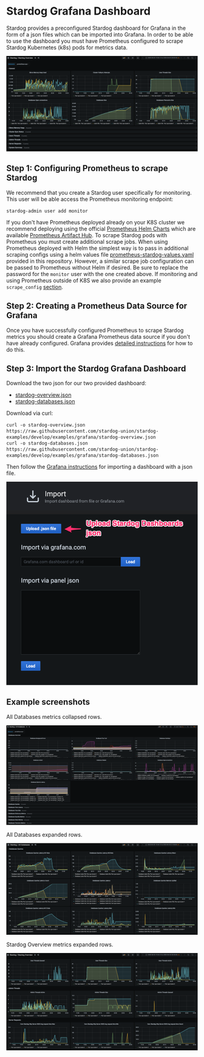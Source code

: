 Stardog Grafana Dashboard
=========================

Stardog provides a preconfigured Stardog dashboard for Grafana in the form of a json files which can
be imported into Grafana. In order to be able to use the dashboard you must have Prometheus
configured to scrape Stardog Kubernetes (k8s) pods for metrics data.

![Stardog Overview](img/Stardog_Overview_-_Grafana_1.png?raw=true "Stardog Overview")

Step 1: Configuring Prometheus to scrape Stardog
------------------------------------------------

We recommend that you create a Stardog user specifically for monitoring. This user will  be able
access the Prometheus monitoring endpoint:

    stardog-admin user add monitor

If you don't have Prometheus deployed already on your K8S cluster we recommend deploying using the official 
[Prometheus Helm Charts](https://github.com/prometheus-community/helm-charts) which are available 
[Prometheus Artifact Hub](https://artifacthub.io/packages/helm/prometheus-community/prometheus). 
To scrape Stardog pods with Prometheus you must create additional scrape jobs. When using
Prometheus deployed with Helm the simplest way is to pass in additional scraping configs using a
helm values file [prometheus-stardog-values.yaml](./prometheus-stardog-values.yaml) provided in this
repository. However, a similar scrape job configuration can be passed to Prometheus without Helm if
desired. Be sure to replace the password for the `monitor` user with the one created above. If monitoring 
and using Prometheus outside of K8S we also provide an example `scrape_config` 
[section](./prometheus-static-config.yaml).


Step 2: Creating a Prometheus Data Source for Grafana
-----------------------------------------------------

Once you have successfully configured Prometheus to scrape Stardog metrics you should create a
Grafana Prometheus data source if you don't have already configured. Grafana provides [detailed
instructions](https://grafana.com/docs/grafana/latest/features/datasources/prometheus/) for how to
do this.


Step 3: Import the Stardog Grafana Dashboard
--------------------------------------------

Download the two json for our two provided dashboard:

- [stardog-overview.json](https://raw.githubusercontent.com/stardog-union/stardog-examples/develop/examples/grafana/stardog-overview.json)
- [stardog-databases.json](https://raw.githubusercontent.com/stardog-union/stardog-examples/develop/examples/grafana/stardog-databases.json)

Download via curl:

    curl -o stardog-overview.json https://raw.githubusercontent.com/stardog-union/stardog-examples/develop/examples/grafana/stardog-overview.json
    curl -o stardog-databases.json https://raw.githubusercontent.com/stardog-union/stardog-examples/develop/examples/grafana/stardog-databases.json

Then follow the [Grafana instructions](https://grafana.com/docs/grafana/latest/reference/export_import/#importing-a-dashboard)
for importing a dashboard with a json file.

![import](./img/stardog-import-grafana.png)



Example screenshots
-------------------
All Databases metrics collapsed rows.

![All Databases](img/All_Databases_-_Grafana_1.png?raw=true "All Databases")

All Databases expanded rows.

![All Databases](img/All_Databases_-_Grafana_2.png?raw=true "All Databases")

Stardog Overview metrics expanded rows.

![Stardog Overview](img/Stardog_Overview_-_Grafana_2.png?raw=true "Stardog Overview")

